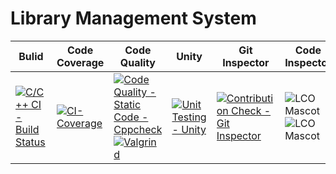# Library Management System

|Bulid | Code Coverage | Code Quality | Unity | Git Inspector | Code Inspector|
|------|---------------|--------------|-------|---------------|--------------------------|
|   [![C/C++ CI - Build Status](https://github.com/dharanija14/Mini-Project/actions/workflows/c-cpp.yml/badge.svg)](https://github.com/dharanija14/Mini-Project/actions/workflows/c-cpp.yml)   | [![CI-Coverage](https://github.com/dharanija14/Mini-Project/actions/workflows/gcov.yml/badge.svg)](https://github.com/dharanija14/Mini-Project/actions/workflows/gcov.yml)               | [![Code Quality - Static Code - Cppcheck](https://github.com/dharanija14/Mini-Project/actions/workflows/cppcheck.yml/badge.svg)](https://github.com/dharanija14/Mini-Project/actions/workflows/cppcheck.yml) [![Valgrind](https://github.com/dharanija14/Mini-Project/actions/workflows/Valgrind.yml/badge.svg)](https://github.com/dharanija14/Mini-Project/actions/workflows/Valgrind.yml) | [![Unit Testing - Unity](https://github.com/dharanija14/Mini-Project/actions/workflows/unity.yml/badge.svg)](https://github.com/dharanija14/Mini-Project/actions/workflows/unity.yml)      | [![Contribution Check - Git Inspector](https://github.com/dharanija14/Mini-Project/actions/workflows/gitinspector.yml/badge.svg)](https://github.com/dharanija14/Mini-Project/actions/workflows/gitinspector.yml)              |![LCO Mascot](https://www.code-inspector.com/project/25283/score/svg) ![LCO Mascot](https://www.code-inspector.com/project/25283/status/svg)|
